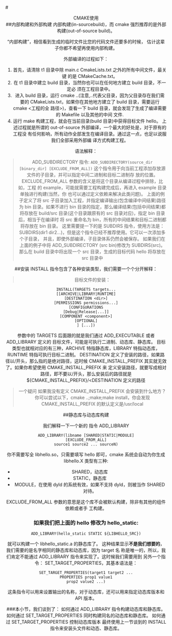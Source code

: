 #<center>CMAKE使用<center/>
##内部构建和外部构建
内部构建(in-sourcebuild)，而 cmake 强烈推荐的是外部构建(out-of-source build)。

“内部构建”，相信看到生成的临时文件比您的代码文件还要多的时候，
估计这辈子你都不希望再使用内部构建。

外部编译的过程如下：
1. 首先，请清除 t1 目录中除 main.c CmakeLists.txt 之外的所有中间文件，最关键
的是 CMakeCache.txt。
2. 在 t1 目录中建立 build 目录，当然你也可以在任何地方建立 build 目录，不一定必
须在工程目录中。
3. 进入 build 目录，运行 cmake ..(注意,..代表父目录，因为父目录存在我们需要的
CMakeLists.txt，如果你在其他地方建立了 build 目录，需要运行 cmake <工程的全
路径>)，查看一下 build 目录，就会发现了生成了编译需要的 Makefile 以及其他的中间
文件.
4. 运行 make 构建工程，就会在当前目录(build 目录)中获得目标文件 hello。
上述过程就是所谓的 out-of-source 外部编译，一个最大的好处是，对于原有的工程没
有任何影响，所有动作全部发生在编译目录。通过这一点，也足以说服我们全部采用外部编
译方式构建工程。

语法解释：
> ADD_SUBDIRECTORY 指令:
`ADD_SUBDIRECTORY(source_dir [binary_dir] [EXCLUDE_FROM_ALL])`
这个指令用于向当前工程添加存放源文件的子目录，并可以指定中间二进制和目标二进制存
放的位置。EXCLUDE_FROM_ALL 参数的含义是将这个目录从编译过程中排除，比如，工程
的 example，可能就需要工程构建完成后，再进入 example 目录单独进行构建(当然，你
也可以通过定义依赖来解决此类问题)。
上面的例子定义了将 src 子目录加入工程，并指定编译输出(包含编译中间结果)路径为
bin 目录。如果不进行 bin 目录的指定，那么编译结果(包括中间结果)都将存放在
build/src 目录(这个目录跟原有的 src 目录对应)，指定 bin 目录后，相当于在编译时
将 src 重命名为 bin，所有的中间结果和目标二进制都将存放在 bin 目录。
这里需要提一下的是 SUBDIRS 指令，使用方法是：
SUBDIRS(dir1 dir2...)，但是这个指令已经不推荐使用。它可以一次添加多个子目录，
并且，即使外部编译，子目录体系仍然会被保存。
如果我们在上面的例子中将 ADD_SUBDIRECTORY (src bin)修改为 SUBDIRS(src)。
那么在 build 目录中将出现一个 src 目录，生成的目标代码 hello 将存放在 src 目录中

##安装
INSTALL 指令包含了各种安装类型，我们需要一个个分开解释：
> 目标文件的安装：
```
INSTALL(TARGETS targets...
[[ARCHIVE|LIBRARY|RUNTIME]
[DESTINATION <dir>]
[PERMISSIONS permissions...]
[CONFIGURATIONS
[Debug|Release|...]]
[COMPONENT <component>]
[OPTIONAL]
] [...])
```
参数中的 TARGETS 后面跟的就是我们通过 ADD_EXECUTABLE 或者 ADD_LIBRARY 定义的
目标文件，可能是可执行二进制、动态库、静态库。
目标类型也就相对应的有三种，ARCHIVE 特指静态库，LIBRARY 特指动态库，RUNTIME
特指可执行目标二进制。
DESTINATION 定义了安装的路径，如果路径以/开头，那么指的是绝对路径，这时候
CMAKE_INSTALL_PREFIX 其实就无效了。如果你希望使用 CMAKE_INSTALL_PREFIX 来
定义安装路径，就要写成相对路径，即不要以/开头，那么安装后的路径就是
${CMAKE_INSTALL_PREFIX}/<DESTINATION 定义的路径

> 一个疑问
如果我没有定义 CMAKE_INSTALL_PREFIX 会安装到什么地方？
你可以尝试以下，cmake ..;make;make install，你会发现
CMAKE_INSTALL_PREFIX 的默认定义是/usr/local

##静态库与动态库构建

我们解释一下一个新的
指令 ADD_LIBRARY
```
ADD_LIBRARY(libname [SHARED|STATIC|MODULE]
[EXCLUDE_FROM_ALL]
source1 source2 ... sourceN)
```

你不需要写全 libhello.so，只需要填写 hello 即可，cmake 系统会自动为你生成
libhello.X
类型有三种:
* SHARED，动态库
* STATIC，静态库
* MODULE，在使用 dyld 的系统有效，如果不支持 dyld，则被当作 SHARED 对待。

EXCLUDE_FROM_ALL 参数的意思是这个库不会被默认构建，除非有其他的组件依赖或者手
工构建。

### 如果我们把上面的 hello 修改为 hello_static:
`ADD_LIBRARY(hello_static STATIC ${LIBHELLO_SRC})`

就可以构建一个 libhello_static.a 的静态库了。
这种结果显示**不是我们想要的**，我们需要的是名字相同的静态库和动态库，因为 target 名
称是唯一的，所以，我们肯定不能通过 ADD_LIBRARY 指令来实现了。这时候我们需要用到
另外一个指令：
SET_TARGET_PROPERTIES，其基本语法是：
```
SET_TARGET_PROPERTIES(target1 target2 ...
PROPERTIES prop1 value1
prop2 value2 ...)
```

这条指令可以用来设置输出的名称，对于动态库，还可以用来指定动态库版本和 API 版本。

###本小节，我们谈到了：
如何通过 ADD_LIBRARY 指令构建动态库和静态库。
如何通过 SET_TARGET_PROPERTIES 同时构建同名的动态库和静态库。
如何通过 SET_TARGET_PROPERTIES 控制动态库版本
最终使用上一节谈到的 INSTALL 指令来安装头文件和动态、静态库。
